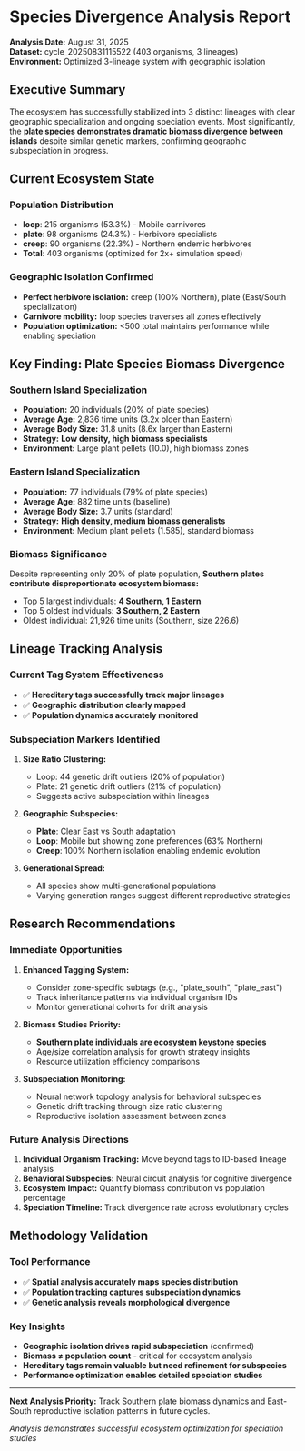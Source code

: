 # Species Divergence Analysis Report

**Analysis Date:** August 31, 2025  
**Dataset:** cycle_20250831115522 (403 organisms, 3 lineages)  
**Environment:** Optimized 3-lineage system with geographic isolation

## Executive Summary

The ecosystem has successfully stabilized into 3 distinct lineages with clear geographic specialization and ongoing speciation events. Most significantly, the **plate species demonstrates dramatic biomass divergence between islands** despite similar genetic markers, confirming geographic subspeciation in progress.

## Current Ecosystem State

### Population Distribution
- **loop**: 215 organisms (53.3%) - Mobile carnivores
- **plate**: 98 organisms (24.3%) - Herbivore specialists  
- **creep**: 90 organisms (22.3%) - Northern endemic herbivores
- **Total**: 403 organisms (optimized for 2x+ simulation speed)

### Geographic Isolation Confirmed
- **Perfect herbivore isolation:** creep (100% Northern), plate (East/South specialization)
- **Carnivore mobility:** loop species traverses all zones effectively
- **Population optimization:** <500 total maintains performance while enabling speciation

## Key Finding: Plate Species Biomass Divergence

### Southern Island Specialization
- **Population:** 20 individuals (20% of plate species)
- **Average Age:** 2,836 time units (3.2x older than Eastern)
- **Average Body Size:** 31.8 units (8.6x larger than Eastern)
- **Strategy:** **Low density, high biomass specialists**
- **Environment:** Large plant pellets (10.0), high biomass zones

### Eastern Island Specialization  
- **Population:** 77 individuals (79% of plate species)
- **Average Age:** 882 time units (baseline)
- **Average Body Size:** 3.7 units (standard)
- **Strategy:** **High density, medium biomass generalists**
- **Environment:** Medium plant pellets (1.585), standard biomass

### Biomass Significance
Despite representing only 20% of plate population, **Southern plates contribute disproportionate ecosystem biomass:**
- Top 5 largest individuals: **4 Southern, 1 Eastern**
- Top 5 oldest individuals: **3 Southern, 2 Eastern**  
- Oldest individual: 21,926 time units (Southern, size 226.6)

## Lineage Tracking Analysis

### Current Tag System Effectiveness
- ✅ **Hereditary tags successfully track major lineages**
- ✅ **Geographic distribution clearly mapped**
- ✅ **Population dynamics accurately monitored**

### Subspeciation Markers Identified
1. **Size Ratio Clustering:** 
   - Loop: 44 genetic drift outliers (20% of population)
   - Plate: 21 genetic drift outliers (21% of population)
   - Suggests active subspeciation within lineages

2. **Geographic Subspecies:**
   - **Plate**: Clear East vs South adaptation 
   - **Loop**: Mobile but showing zone preferences (63% Northern)
   - **Creep**: 100% Northern isolation enabling endemic evolution

3. **Generational Spread:**
   - All species show multi-generational populations
   - Varying generation ranges suggest different reproductive strategies

## Research Recommendations

### Immediate Opportunities
1. **Enhanced Tagging System:**
   - Consider zone-specific subtags (e.g., "plate_south", "plate_east")
   - Track inheritance patterns via individual organism IDs
   - Monitor generational cohorts for drift analysis

2. **Biomass Studies Priority:**
   - **Southern plate individuals are ecosystem keystone species**
   - Age/size correlation analysis for growth strategy insights
   - Resource utilization efficiency comparisons

3. **Subspeciation Monitoring:**
   - Neural network topology analysis for behavioral subspecies
   - Genetic drift tracking through size ratio clustering
   - Reproductive isolation assessment between zones

### Future Analysis Directions
1. **Individual Organism Tracking:** Move beyond tags to ID-based lineage analysis
2. **Behavioral Subspecies:** Neural circuit analysis for cognitive divergence  
3. **Ecosystem Impact:** Quantify biomass contribution vs population percentage
4. **Speciation Timeline:** Track divergence rate across evolutionary cycles

## Methodology Validation

### Tool Performance
- ✅ **Spatial analysis accurately maps species distribution**
- ✅ **Population tracking captures subspeciation dynamics**  
- ✅ **Genetic analysis reveals morphological divergence**

### Key Insights
- **Geographic isolation drives rapid subspeciation** (confirmed)
- **Biomass ≠ population count** - critical for ecosystem analysis
- **Hereditary tags remain valuable but need refinement for subspecies**
- **Performance optimization enables detailed speciation studies**

---

**Next Analysis Priority:** Track Southern plate biomass dynamics and East-South reproductive isolation patterns in future cycles.

*Analysis demonstrates successful ecosystem optimization for speciation studies*